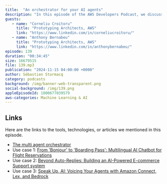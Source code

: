 ```yaml
---
title:  "An orchestrator for your AI agents"
description: "In this episode of the AWS Developers Podcast, we discuss the Multi-Agent Orchestrator, an open-source framework designed to facilitate the orchestration of multiple AI agents. The conversation covers the challenges of building generative AI solutions, the need for specialized agents, and how the orchestrator functions as a smart router for directing user queries to the appropriate agents. They explore real-world use cases, including an e-commerce support system, and discuss the integration of new agents into the framework. The episode also compares the orchestrator with Amazon Bedrock's Converse API, highlighting the unique capabilities of the orchestrator in managing multiple agents."
guests:
   - name: "Corneliu Croitoru"
     title: "Prototyping Architects, AWS"
     link: "https://www.linkedin.com/in/corneliucroitoru/"
   - name: "Anthony Bernabeu"
     title: "Prototyping Architects, AWS"
     link: "https://www.linkedin.com/in/anthonybernabeu/"
episode: 139
duration: "00:34:45" 
size: 16679515
file: 139.mp3	
publication: "2024-11-15 04:00:00 +0000"
author: Sébastien Stormacq
category: podcasts
background: /img/banner-web-transparent.png
social-background: /img/139.png
appleEpisodeId: 1000677039579
aws-categories: Machine Learning & AI
---
```


## Links

Here are the links to the tools, technologies, or articles we mentioned in this episode.

- [The multi agent orchestrator](https://github.com/awslabs/multi-agent-orchestrator)
- Use case 1: [From 'Bonjour' to 'Boarding Pass': Multilingual AI Chatbot for Flight Reservations](https://community.aws/content/2lCi8jEKydhDm8eE8QFIQ5K23pF/from-bonjour-to-boarding-pass-multilingual-ai-chatbot-for-flight-reservations)
- Use case 2: [Beyond Auto-Replies: Building an AI-Powered E-commerce Support system](https://community.aws/content/2lq6cYYwTYGc7S3Zmz28xZoQNQj/beyond-auto-replies-building-an-ai-powered-e-commerce-support-system)
- Use case 3: [Speak Up, AI: Voicing Your Agents with Amazon Connect, Lex, and Bedrock](https://community.aws/content/2mt7CFG7xg4yw6GRHwH9akhg0oD/speak-up-ai-voicing-your-agents-with-amazon-connect-lex-and-bedrock)